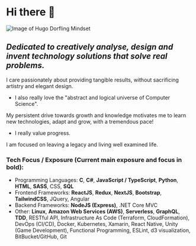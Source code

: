 # Hi there 👋

![Image of Hugo Dorfling Mindset](https://ibb.co/cbNXCwm)

## *Dedicated to creatively analyse, design and invent technology solutions that solve real problems.* 

I care passionately about providing tangible results,
without sacrificing artistry and 
elegant design.

- I also really love the "abstract and logical universe of Computer Science".

My persistent drive towards growth and knowledge motivates me to
learn new technologies,
adapt and 
grow,
with a tremendous pace!
- I really value progress.

I am focused on leaving a legacy and living well examined life.

### Tech Focus / Exposure (Current main exposure and focus in bold):
- Programming Languages: **C**, **C#**, **JavaScript / TypeScript**, **Python**, **HTML**, **SASS**, CSS, **SQL**
- Frontend Frameworks: **ReactJS**, **Redux**, **NextJS**, **Bootstrap**, **TailwindCSS**, JQuery, Angular
- Backend Frameworks: **NodeJS (Express)**, .NET Core MVC 
- Other: **Linux**, **Amazon Web Services (AWS)**, **Serverless**, **GraphQL**, **TDD**, RESTful API, Infrastructure As Code (Terraform, CloudFormation), DevOps (CI/CD), Docker, Kubernetes, Xamarin, React Native, Unity (Game Development), Functional Programming, ESLint, d3 visualization, BitBucket/GitHub, Git
